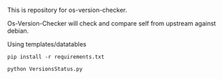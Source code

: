 This is repository for os-version-checker.

Os-Version-Checker will check and compare self
from upstream against debian.

Using templates/datatables 

    pip install -r requirements.txt

    python VersionsStatus.py

